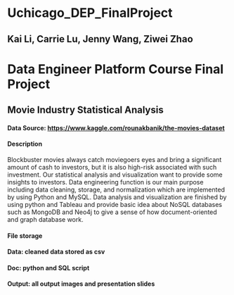 # Uchicago_DEP_FinalProject
## Kai Li, Carrie Lu, Jenny Wang, Ziwei Zhao

# Data Engineer Platform Course Final Project


## Movie Industry Statistical Analysis
#### Data Source: https://www.kaggle.com/rounakbanik/the-movies-dataset

#### Description
Blockbuster movies always catch moviegoers eyes and bring a significant amount of cash to investors, but it is also high-risk associated with such investment. Our statistical analysis and visualization want to provide some insights to investors.
Data engineering function is our main purpose including data cleaning, storage, and normalization which are implemented by using Python and MySQL.
Data analysis and visualization are finished by using python and Tableau and provide basic idea about NoSQL databases such as MongoDB and Neo4j to give a sense of how document-oriented and graph database work.

#### File storage
#### Data: cleaned data stored as csv
#### Doc: python and SQL script
#### Output: all output images and presentation slides
